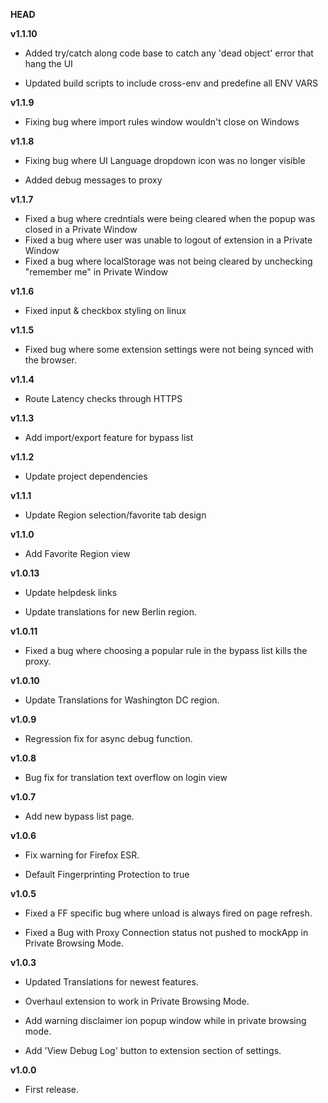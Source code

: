 __HEAD__

__v1.1.10__

* Added try/catch along code base to catch any 'dead object' error that hang the UI

* Updated build scripts to include cross-env and predefine all ENV VARS

__v1.1.9__

* Fixing bug where import rules window wouldn't close on Windows

__v1.1.8__

* Fixing bug where UI Language dropdown icon was no longer visible

* Added debug messages to proxy

__v1.1.7__

* Fixed a bug where credntials were being cleared when the popup was closed in a Private Window
* Fixed a bug where user was unable to logout of extension in a Private Window
* Fixed a bug where localStorage was not being cleared by unchecking "remember me" in Private Window

__v1.1.6__

* Fixed input & checkbox styling on linux

__v1.1.5__

* Fixed bug where some extension settings were not being synced with the browser.

__v1.1.4__

* Route Latency checks through HTTPS

__v1.1.3__

* Add import/export feature for bypass list

__v1.1.2__

* Update project dependencies

__v1.1.1__

* Update Region selection/favorite tab design

__v1.1.0__

* Add Favorite Region view

__v1.0.13__

* Update helpdesk links

* Update translations for new Berlin region.

__v1.0.11__

* Fixed a bug where choosing a popular rule in the bypass list kills the proxy.

__v1.0.10__

* Update Translations for Washington DC region.

__v1.0.9__

* Regression fix for async debug function.

__v1.0.8__

* Bug fix for translation text overflow on login view

__v1.0.7__

* Add new bypass list page.

__v1.0.6__

* Fix warning for Firefox ESR.

* Default Fingerprinting Protection to true

__v1.0.5__

* Fixed a FF specific bug where unload is always fired on page refresh.

* Fixed a Bug with Proxy Connection status not pushed to mockApp in Private Browsing Mode.

__v1.0.3__

* Updated Translations for newest features.

* Overhaul extension to work in Private Browsing Mode.

* Add warning disclaimer ion popup window while in private browsing mode.

* Add 'View Debug Log' button to extension section of settings.

__v1.0.0__

* First release.
